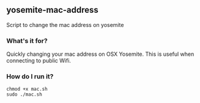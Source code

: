 ## yosemite-mac-address
Script to change the mac address on yosemite

### What's it for?

Quickly changing your mac address on OSX Yosemite. This is useful when connecting to public Wifi.

### How do I run it?

```
chmod +x mac.sh
sudo ./mac.sh
```
